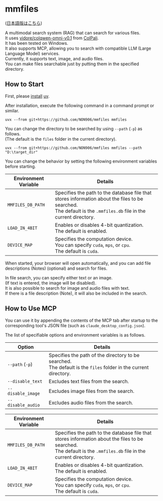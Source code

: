 # mmfiles

([日本語版はこちら](README_ja.md))

A multimodal search system (RAG) that can search for various files.  
It uses [vidore/colqwen-omni-v0.1](https://huggingface.co/vidore/colqwen-omni-v0.1) from [ColPali](https://github.com/illuin-tech/colpali).  
It has been tested on Windows.  
It also supports MCP, allowing you to search with compatible LLM (Large Language Model) services.  
Currently, it supports text, image, and audio files.  
You can make files searchable just by putting them in the specified directory.  

## How to Start

First, please [install](https://docs.astral.sh/uv/getting-started/installation/) [uv](https://docs.astral.sh/uv/).

After installation, execute the following command in a command prompt or similar.

```
uvx --from git+https://github.com/NON906/mmfiles mmfiles
```

You can change the directory to be searched by using `--path` (`-p`) as follows.  
(The default is the `files` folder in the current directory).  

```
uvx --from git+https://github.com/NON906/mmfiles mmfiles --path "D:\target_dir"
```

You can change the behavior by setting the following environment variables before starting.

| Environment Variable | Details |
| --- | --- |
| `MMFILES_DB_PATH` | Specifies the path to the database file that stores information about the files to be searched.<br>The default is the `.mmfiles.db` file in the current directory. |
| `LOAD_IN_4BIT` | Enables or disables 4-bit quantization.<br>The default is enabled. |
| `DEVICE_MAP` | Specifies the computation device.<br>You can specify `cuda`, `mps`, or `cpu`.<br>The default is `cuda`. |

When started, your browser will open automatically, and you can add file descriptions (Notes) (optional) and search for files.

In file search, you can specify either text or an image.  
(If text is entered, the image will be disabled).  
It is also possible to search for image and audio files with text.  
If there is a file description (Note), it will also be included in the search.  

## How to Use MCP

You can use it by appending the contents of the MCP tab after startup to the corresponding tool's JSON file (such as `claude_desktop_config.json`).

The list of specifiable options and environment variables is as follows.

| Option | Details |
| --- | --- |
| `--path` (`-p`) | Specifies the path of the directory to be searched.<br>The default is the `files` folder in the current directory. |
| `--disable_text` | Excludes text files from the search. |
| `--disable_image` | Excludes image files from the search. |
| `--disable_audio` | Excludes audio files from the search. |

| Environment Variable | Details |
| --- | --- |
| `MMFILES_DB_PATH` | Specifies the path to the database file that stores information about the files to be searched.<br>The default is the `.mmfiles.db` file in the current directory. |
| `LOAD_IN_4BIT` | Enables or disables 4-bit quantization.<br>The default is enabled. |
| `DEVICE_MAP` | Specifies the computation device.<br>You can specify `cuda`, `mps`, or `cpu`.<br>The default is `cuda`. |
